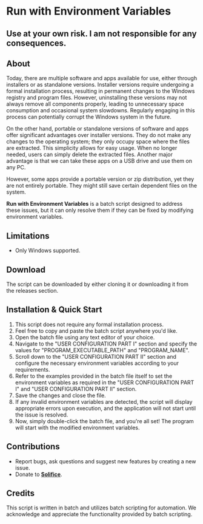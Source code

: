 # Run with Environment Variables

## **Use at your own risk. I am not responsible for any consequences.**

## About
Today, there are multiple software and apps available for use, either through installers or as standalone versions. Installer versions require undergoing a formal installation process, resulting in permanent changes to the Windows registry and program files. However, uninstalling these versions may not always remove all components properly, leading to unnecessary space consumption and occasional system slowdowns. Regularly engaging in this process can potentially corrupt the Windows system in the future.

On the other hand, portable or standalone versions of software and apps offer significant advantages over installer versions. They do not make any changes to the operating system; they only occupy space where the files are extracted. This simplicity allows for easy usage. When no longer needed, users can simply delete the extracted files. Another major advantage is that we can take these apps on a USB drive and use them on any PC.

However, some apps provide a portable version or zip distribution, yet they are not entirely portable. They might still save certain dependent files on the system.

**Run with Environment Variables** is a batch script designed to address these issues, but it can only resolve them if they can be fixed by modifying environment variables.

## Limitations
- Only Windows supported.

## Download
The script can be downloaded by either cloning it or downloading it from the releases section.

## Installation & Quick Start
1. This script does not require any formal installation process.
2. Feel free to copy and paste the batch script anywhere you'd like.
3. Open the batch file using any text editor of your choice.
4. Navigate to the "USER CONFIGURATION PART I" section and specify the values for "PROGRAM_EXECUTABLE_PATH" and "PROGRAM_NAME".
5. Scroll down to the "USER CONFIGURATION PART II" section and configure the necessary environment variables according to your requirements.
6. Refer to the examples provided in the batch file itself to set the environment variables as required in the "USER CONFIGURATION PART I" and "USER CONFIGURATION PART II" section.
7. Save the changes and close the file.
8. If any invalid environment variables are detected, the script will display appropriate errors upon execution, and the application will not start until the issue is resolved.
9. Now, simply double-click the batch file, and you're all set! The program will start with the modified environment variables.

## Contributions
- Report bugs, ask questions and suggest new features by creating a new issue.
- Donate to [**Solifice**](https://linktr.ee/solifice).

## Credits
This script is written in batch and utilizes batch scripting for automation. We acknowledge and appreciate the functionality provided by batch scripting.
